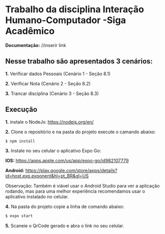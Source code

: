 # Trabalho da disciplina Interação Humano-Computador -Siga Acadêmico
**Documentação:** //inserir link
## Nesse trabalho são apresentados 3 cenários:
**1.** Verificar dados Pessoais (Cenário 1 - Seção 8.1)

**2.** Verificar Nota (Cenário 2 - Seção 8.2)

**3.** Trancar disciplina (Cenário 3 - Seção 8.3)

## Execução
**1.** instale o NodeJs: https://nodejs.org/en/

**2.** Clone o repositório e na pasta do projeto execute o camando abaixo:

```bash
$ npm install
```

**3.** Instale no seu celular o aplicativo Expo Go:

**IOS:** https://apps.apple.com/us/app/expo-go/id982107779

**Android:** https://play.google.com/store/apps/details?id=host.exp.exponent&hl=pt_BR&gl=US

Observação: Também é viável usar o Android Studio para ver a aplicação rodando, mas para uma melhor experiência recomendamos usar o aplicativo instalado no celular.

**4.** Na pasta do projeto copie a linha de comando abaixo:

```bash
$ expo start 
```

**5.** Scaneie o QrCode gerado e abra o link no seu celular.
